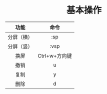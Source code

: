 # <center>基本操作</center>

|功能|命令|
|:--:|:--:|
|分屏（横）|:sp|
|分屏（竖）|:vsp|
|换屏|Ctrl+w+方向键|
|撤销|u|
|复制|y|
|删除|d|
